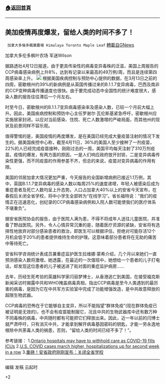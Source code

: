 ###  [:house:返回首頁](https://github.com/ourhimalayas/txt)
---

## 美加疫情再度爆发，留给人类的时间不多了！
` 加拿大多倫多楓葉農場 Himalaya Toronto Maple Leaf` [轉載自GNews](https://gnews.org/zh-hans/1084979/)

加拿大多伦多枫叶农场 军迷Wilson

据路透社4月12日报道，由于更具传染性的病毒变异毒株的泛滥，美国上周报告的CCP病毒感染病例上升8%，达到有记录以来最高的49万例/周，而且是连续第四周感染率上升。
![]()![](https://gnews.org/wp-content/uploads/2021/04/EwV-j5MUYAEQMAr.jpg)
根据美国疾病控制与预防中心提供的数据，在3月13日之前的四周，密歇根州约39%的新病例是从英国传播过来的B.1.1.7变异病毒，巴西及南非的CCP变种病毒传播速度也很快。由于要完成动态中全国性的统计难度很大，感染人数的报告往往滞后一个月左右。

时至今日，密歇根州的B.1.1.7变异病毒感染率及感染人数，已较一个月前大幅上升。因此，美国疾病控制和预防中心主任罗谢尔·瓦伦斯基紧急呼吁，密歇根州应实施居家封闭，以应对当前感染、住院、死亡人数激增的严峻局面，而其他州的现状及前景同样不容乐观。

值得警惕的是，美国疫情的再度爆发，是在美国已经完成大量疫苗注射的情况下发生的。据美国疾控中心称，截至4月11日，36%的美国人至少接种了一剂疫苗，22%的人已经完成疫苗接种，刚刚过去的一周，美国平均每天注射了310万剂疫苗。疫情的爆发，有两方面的原因，一是人们响应政府放开封锁，二是变异病毒传染性更强，而不同疫苗的作用参差不齐，但总的来说，疫苗对变异病毒的作用有限。

美国的邻居加拿大情况更加严重，今天报告的全国新增病例已接近1.1万例，其中，英国B.1.1.7变异病毒的感染人数以每周25%的速度递增，年轻人被感染后成为重症患者及死亡人数均呈上升态势。人口占加拿大40%以上的安省今天宣布，在春假后关闭全省学校，将中小学生全部转为“在线学习”。省长福特说：“我们的疫情正在迅速恶化，创纪录的CCP病毒感染病例和入院人数可能使我们的医疗体系不堪重负”。

据安省医院协会的报告，由于医院人满为患，不得不将成年人送往儿童医院，并准备了野战医院。另外，令人心情异常沉重的是，随着医疗资源的紧缺，安省将有选择性地放弃对部分感染患者的救治，即医生可以根据评估，拒绝对可能存活12个月机会低于20%的患者提供维持生命的护理。这意味着部分患者将在无助的痛苦中等待死亡。

安省科学咨询统计表成员兼重症监护医生拉维娜·蒙希介绍，几个月以来她们一直预测感染人数将激增。她透露，在最近的一次值班中，她想给一个患者的儿子打电话，却发现这位患者的儿子被送进了街对面的重症监护病房……

去年，历经生死考验的英雄科学家闫丽梦博士，从香港逃亡到美国，在接受福克斯新闻采访时揭露中共和WHO掩盖病毒真相，指出CCP病毒是至今人类遇到的最厉害的病毒，是因为它在中共军方实验室中完成了功能增强改造，是中共故意释放的超限生物武器。

CCP病毒的恐怖在于它能够自主变异，所以不能指望“群体免疫”(现在群体免疫已被证明是无效的)，也不会有疫苗能制服它，况且中共的生物武器库中还有数万种不同毒株的病毒，中共随时都有可能把它们释放出来。因此，近一年以前的闫博士就严肃呼吁，只有消灭中共，才能拿到解开病毒基因密码的钥匙，才能一劳永逸地根除中共荼毒人类的祸患，否则，“留给人类的时间已经不多了！”。

参考链接：
1.[Ontario hospitals may have to withhold care as COVID-19 fills ICUs](https://www.reuters.com/article/us-health-coronavirus-canada-hospitals-idUSKBN2BZ205)
2.[U.S. COVID cases march higher, hospitalizations up for second week in a row](https://www.reuters.com/article/us-health-coronavirus-usa-trends-graphic-idUSKBN2BZ2RP)
3.[重磅！安省政府刚刚宣布：关闭全省学校](https://info.51.ca/news/canada/2021-04/987495.html)

* * *

编辑 发稿 云起时

+2
